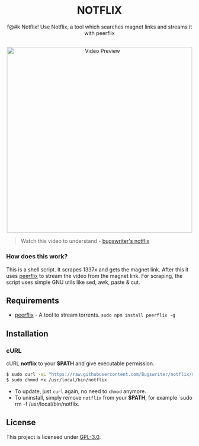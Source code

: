 <h1 align="center">NOTFLIX</h1>
<p align="center">f@#k Netflix! Use Notflix, a tool which searches magnet links and streams it with peerflix</p>

##
<p align="center">
<img src="./preview.gif" alt="Video Preview" width="500px">
</p>

> Watch this video to understand - [bugswriter's notflix](https://youtu.be/FbE19_omaWY)

### How does this work?

This is a shell script. It scrapes 1337x and gets the magnet link.
After this it uses [peerflix](https://github.com/mafintosh/peerflix) to stream the video from the magnet link.
For scraping, the script uses simple GNU utils like sed, awk, paste & cut.

## Requirements

* [peerflix](https://github.com/mafintosh/peerflix) - A tool to stream torrents. `sudo npm install peerflix -g`

## Installation

### cURL
cURL **notflix** to your **$PATH** and give executable permission.

```sh
$ sudo curl -sL "https://raw.githubusercontent.com/Bugswriter/notflix/master/notflix" -o /usr/local/bin/notflix
$ sudo chmod +x /usr/local/bin/notflix
```
- To update, just `curl` again, no need to `chmod` anymore.
- To uninstall, simply remove `notflix` from your **$PATH**, for example `sudo rm -f /usr/local/bin/notflix.

## License
This project is licensed under [GPL-3.0](https://raw.githubusercontent.com/Illumina/licenses/master/gpl-3.0.txt).
